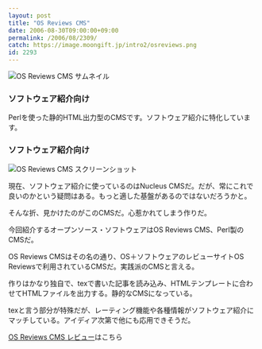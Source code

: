 ```yaml
---
layout: post
title: "OS Reviews CMS"
date: 2006-08-30T09:00:00+09:00
permalink: /2006/08/2309/
catch: https://image.moongift.jp/intro2/osreviews.png
id: 2293
---
```

 ![OS Reviews CMS サムネイル](https://image.moongift.jp/intro2/osreviews.t.png "OS Reviews CMS サムネイル")
  

### ソフトウェア紹介向け
  
Perlを使った静的HTML出力型のCMSです。ソフトウェア紹介に特化しています。  
<!--more-->  

### ソフトウェア紹介向け
  

![OS Reviews CMS スクリーンショット](https://image.moongift.jp/intro2/osreviews.png "OS Reviews CMS スクリーンショット")

  

現在、ソフトウェア紹介に使っているのはNucleus CMSだ。だが、常にこれで良いのかという疑問はある。もっと適した基盤があるのではないだろうかと。

  

そんな折、見かけたのがこのCMSだ。心惹かれてしまう作りだ。

  

今回紹介するオープンソース・ソフトウェアはOS Reviews CMS、Perl製のCMSだ。

  

OS Reviews CMSはその名の通り、OS＋ソフトウェアのレビューサイトOS Reviewsで利用されているCMSだ。実践派のCMSと言える。

  

作りはかなり独自で、texで書いた記事を読み込み、HTMLテンプレートに合わせてHTMLファイルを出力する。静的なCMSになっている。

  

texと言う部分が特殊だが、レーティング機能や各種情報がソフトウェア紹介にマッチしている。アイディア次第で他にも応用できそうだ。

  

[OS Reviews CMS レビュー](http://oss.moongift.jp/review/i-2318.html)はこちら

